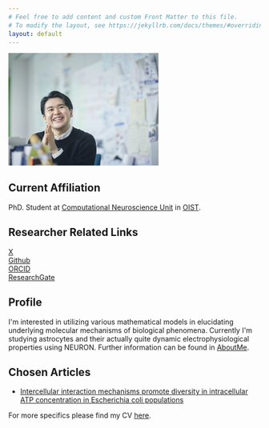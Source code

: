 ```yaml
---
# Feel free to add content and custom Front Matter to this file.
# To modify the layout, see https://jekyllrb.com/docs/themes/#overriding-theme-defaults
layout: default
---
```

<img src="assets/images/profPic.jpg" alt="drawing" width="300" id="hp"/>

## Current Affiliation

 PhD. Student at [Computational Neuroscience Unit](https://groups.oist.jp/cnu) in [OIST](https://www.oist.jp/).  
 
## Researcher Related Links

[X](https://x.com/ryojnakatani)  
[Github](https://github.com/rjnakatani)  
[ORCID](https://orcid.org/0000-0002-7009-9996)  
[ResearchGate](https://www.researchgate.net/profile/Ryo-Nakatani-3)  

## Profile  

I'm interested in utilizing various mathematical models in elucidating underlying molecular mechanisms of biological phenomena.
Currently I'm studying astrocytes and their actually quite dynamic electrophysiological properties using NEURON.
Further information can be found in [AboutMe](/about.markdown).
    
## Chosen Articles

- [Intercellular interaction mechanisms promote diversity in intracellular ATP concentration in Escherichia coli populations](https://www.nature.com/articles/s41598-022-22189-x)
    
 For more specifics please find my CV [here](/cv.markdown).
 
